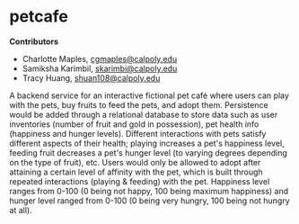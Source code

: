 # petcafe

**Contributors**
* Charlotte Maples, cgmaples@calpoly.edu
* Samiksha Karimbil, skarimbi@calpoly.edu
* Tracy Huang, shuan108@calpoly.edu

A backend service for an interactive fictional pet café where users can play with the pets, buy fruits to feed the pets, and adopt them. Persistence would be added through a relational database to store data such as user inventories (number of fruit and gold in possession), pet health info (happiness and hunger levels). Different interactions with pets satisfy different aspects of their health; playing increases a pet's happiness level, feeding fruit decreases a pet's hunger level (to varying degrees depending on the type of fruit), etc. Users would only be allowed to adopt after attaining a certain level of affinity with the pet, which is built through repeated interactions (playing & feeding) with the pet. Happiness level ranges from 0-100 (0 being not happy, 100 being maximum happiness) and hunger level ranged from 0-100 (0 being very hungry, 100 being not hungry at all).